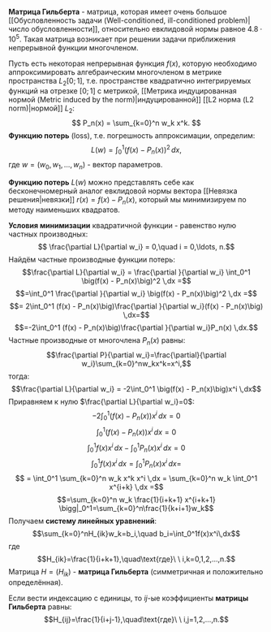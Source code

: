 **Матрица Гильберта** - матрица, которая имеет очень большое [[Обусловленность задачи (Well-conditioned, ill-conditioned problem)|число обусловленности]], относительно евклидовой нормы равное $4.8\cdot 10^5$. Такая матрица возникает при решении задачи приближения непрерывной функции многочленом.

Пусть есть некоторая непрерывная функция $f(x)$, которую необходимо аппроксимировать алгебраическим многочленом в метрике пространства $L_2[0;1]$, т.е. пространстве квадратично интегрируемых функций на отрезке $[0;1]$ с метрикой, [[Метрика индуцированная нормой (Metric induced by the norm)|индуцированной]] [[L2 норма (L2 norm)|нормой]] $L_2$:$$
P_n(x) = \sum_{k=0}^n w_k x^k.
$$**Функцию потерь** (loss), т.е. погрешность аппроксимации, определим:$$
L(w) = \int_0^1\big(f(x) - P_n(x)\big)^2 \,dx,
$$где $w = (w_0, w_1, \ldots, w_n)$ - вектор параметров. 

**Функцию потерь** $L(w)$ можно представлять себе как бесконечномерный аналог евклидовой нормы вектора [[Невязка решения|невязки]] $r(x)=f(x) - P_n(x)$, который мы минимизируем по методу наименьших квадратов.

**Условия минимизации** квадратичной функции - равенство нулю частных производных:$$
\frac{\partial L}{\partial w_i} = 0,\quad i = 0,\ldots, n.$$Найдём частные производные функции потерь:$$\frac{\partial L}{\partial w_i} = \frac{\partial }{\partial w_i} \int_0^1 \big(f(x) - P_n(x)\big)^2 \,dx =$$$$=\int_0^1 \frac{\partial }{\partial w_i} \big(f(x) - P_n(x)\big)^2 \,dx =$$$$= 2\int_0^1 (f(x) - P_n(x)\big)\frac{\partial }{\partial w_i}(f(x) - P_n(x)\big) \,dx=$$$$=-2\int_0^1 (f(x) - P_n(x)\big)\frac{\partial }{\partial w_i}P_n(x) \,dx.$$
Частные производные от многочлена $P_n(x)$ равны:$$\frac{\partial P}{\partial w_i}=\frac{\partial}{\partial w_i}\sum_{k=0}^nw_kx^k=x^i,$$тогда:$$\frac{\partial L}{\partial w_i} = -2\int_0^1 \big(f(x) - P_n(x)\big)x^i \,dx$$Приравняем к нулю $\frac{\partial L}{\partial w_i}=0$:$$-2\int_0^1 \big(f(x) - P_n(x)\big)x^i \,dx = 0$$$$\int_0^1 \big(f(x) - P_n(x)\big)x^i \,dx = 0$$$$\int_0^1 f(x)x^i \,dx - \int_0^1P_n(x)x^i \,dx = 0$$$$\int_0^1 f(x)x^i \,dx = \int_0^1P_n(x)x^i \,dx = $$$$ = \int_0^1 \sum_{k=0}^n w_k x^k x^i \,dx = \sum_{k=0}^n w_k \int_0^1 x^{i+k} \,dx =$$$$=\sum_{k=0}^n w_k \frac{1}{i+k+1} x^{i+k+1} \bigg|_0^1=\sum_{k=0}^n\frac{1}{k+i+1}w_k$$Получаем **систему линейных уравнений**:$$\sum_{k=0}^nH_{ik}w_k=b_i,\quad b_i=\int_0^1f(x)x^i\,dx$$
где$$H_{ik}=\frac{1}{i+k+1},\quad\text{где}\ \ i,k=0,1,2,...,n.$$Матрица $H=(H_{ik})$ - **матрица Гильберта** (симметричная и положительно определённая). 

Если вести индексацию с единицы, то $ij$-ые коэффициенты **матрицы Гильберта** равны:$$H_{ij}=\frac{1}{i+j-1},\quad\text{где}\ \ i,j=1,2,...,n.$$
